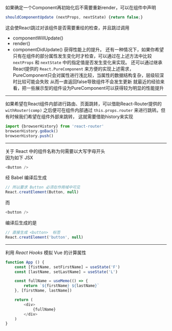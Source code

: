 如果确定一个Component再初始化后不需要重新render，可以在组件中声明
```js
shouldComponentUpdate (nextProps, nextState) {return false;}
```
这会使React跳过对该组件是否需要重绘的检查，并且跳过调用
* componentWillUpdate()
* render()
* componentDidUpdate()
获得性能上的提升。
还有一种情况下，如果你希望只有在组件的部分属性发生变化时才检查，可以通过在上述方法中比较
`nextProps` 和 `nextState` 中的指定值是否发生变化来实现。
还可以通过继承React提供的 `React.PureComponent` 来方便的实现上述需求，
PureComponent只会对属性进行浅比较，当属性的数据结构复杂，层级较深时比较可能会失败
从而一直返回false导致组件不会发生更新
就最近的经验来看，把一些展示型的组件设为PureComponent可以获得较为明显的性能提升

---

如果希望在React组件内部进行路由、页面跳转，可以借助React-Router提供的 `withRouter(comp)` 
之后便可在组件内部通过 `this.props.router` 来进行跳转。但有时候我们希望在组件外部来跳转，
这就需要借助history来实现
```js
import {browserHistory} from 'react-router'
browserHistory.goBack()
browserHistory.push()
```

---

关于 React 中的组件名称为何需要以大写字母开头  
因为如下 JSX
```js
<Button />
```
经 Babel 编译后生成
```js
// 所以要求 Button 必须在作用域中可见
React.creatElement(Button, null)
```
而
```js
<button />
```
编译后生成的是
```js
// 直接生成 <button>  标签
React.creatElement('button', null)
```

---

利用 *React Hooks* 模拟 Vue 的计算属性

```js
function App () {
	const [fistName, setFirstName] = useState('F')
	const [lastName, setLastName] = useState('L')

	const fullName = useMemo(() => {
		return `${firstName} ${lastName}`
	}, [firstName, lastName])

	return (
		<div>
			{fullName}
		</div>
	)
}
```